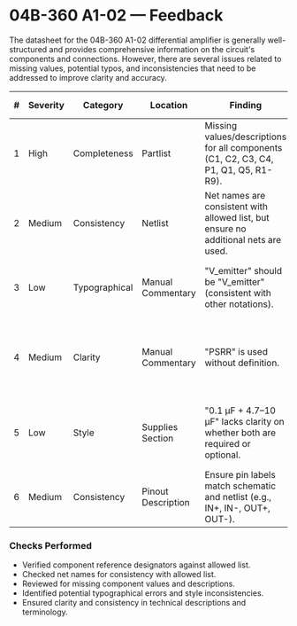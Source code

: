 # 04B-360 A1-02 — Feedback

The datasheet for the 04B-360 A1-02 differential amplifier is generally well-structured and provides comprehensive information on the circuit's components and connections. However, there are several issues related to missing values, potential typos, and inconsistencies that need to be addressed to improve clarity and accuracy.

| #  | Severity | Category   | Location           | Finding                                                                 | Suggested Fix                                                        | Confidence |
|----|----------|------------|--------------------|------------------------------------------------------------------------|----------------------------------------------------------------------|------------|
| 1  | High     | Completeness | Partlist           | Missing values/descriptions for all components (C1, C2, C3, C4, P1, Q1, Q5, R1-R9). | Provide specific values or descriptions for each component.          | High       |
| 2  | Medium   | Consistency | Netlist            | Net names are consistent with allowed list, but ensure no additional nets are used. | Confirm no additional nets are used beyond the allowed list.         | High       |
| 3  | Low      | Typographical | Manual Commentary  | "V_emitter" should be "V_emitter" (consistent with other notations).   | Ensure consistent notation for emitter voltage.                      | Medium     |
| 4  | Medium   | Clarity     | Manual Commentary  | "PSRR" is used without definition.                                     | Define PSRR (Power Supply Rejection Ratio) in the document.          | High       |
| 5  | Low      | Style       | Supplies Section   | "0.1 µF + 4.7–10 µF" lacks clarity on whether both are required or optional. | Clarify if both capacitors are required or if one is optional.       | Medium     |
| 6  | Medium   | Consistency | Pinout Description | Ensure pin labels match schematic and netlist (e.g., IN+, IN-, OUT+, OUT-). | Verify and ensure consistency across all sections.                   | High       |

### Checks Performed

- Verified component reference designators against allowed list.
- Checked net names for consistency with allowed list.
- Reviewed for missing component values and descriptions.
- Identified potential typographical errors and style inconsistencies.
- Ensured clarity and consistency in technical descriptions and terminology.